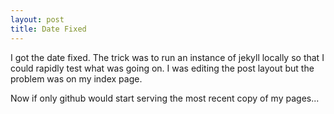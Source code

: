 ```yaml
---
layout: post
title: Date Fixed
---
```

I got the date fixed.
The trick was to run an instance of jekyll locally so that I could rapidly test what was going on.
I was editing the post layout but the problem was on my index page.

Now if only github would start serving the most recent copy of my pages...
